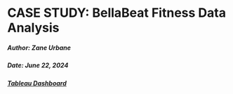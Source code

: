 # CASE STUDY: BellaBeat Fitness Data Analysis 
##### Author: Zane Urbane

##### Date: June 22, 2024

##### [Tableau Dashboard](https://public.tableau.com/app/profile/zane.urbane/viz/BellabeatCaseStudy_17190633010800/Bellabeat)
